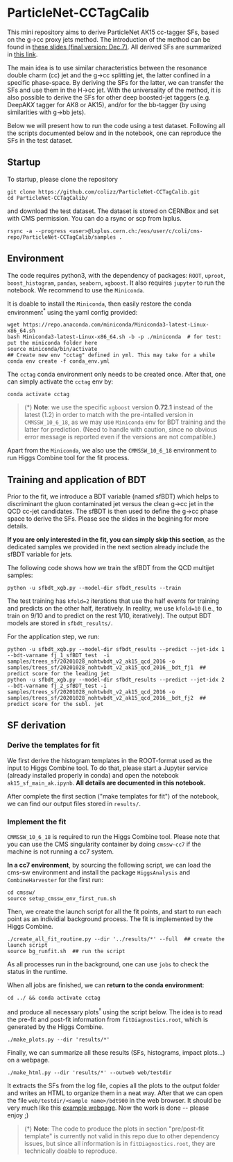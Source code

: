 # ParticleNet-CCTagCalib

This mini repository aims to derive ParticleNet AK15 cc-tagger SFs, based on the g->cc proxy jets method. 
The introduction of the method can be found in [these slides (final version: Dec.7)](https://indico.cern.ch/event/980437/contributions/4134498/attachments/2158018/3640299/20.12.07_BTV_ParticleNet%20cc-tagger%20calibration%20for%20AK15%20jets%20using%20the%20g-_cc%20method.pdf). All derived SFs are summarized in [this link](https://coli.web.cern.ch/coli/repo/ParticleNet-CCTagCalib/sf_summary).

The main idea is to use similar characteristics between the resonance double charm (cc) jet and the g->cc splitting jet, the latter confined in a specific phase-space. 
By deriving the SFs for the latter, we can transfer the SFs and use them in the H->cc jet. 
With the universality of the method, it is also possible to derive the SFs for other deep boosted-jet taggers (e.g. DeepAK*X* tagger for AK8 or AK15), and/or for the bb-tagger (by using similarities with g->bb jets).

Below we will present how to run the code using a test dataset. 
Following all the scripts documented below and in the notebook, one can reproduce the SFs in the test dataset.

## Startup

To startup, please clone the repository

```shell
git clone https://github.com/colizz/ParticleNet-CCTagCalib.git
cd ParticleNet-CCTagCalib/
```

and download the test dataset. The dataset is stored on CERNBox and set with CMS permission. You can do a rsync or scp from lxplus.

```shell
rsync -a --progress <user>@lxplus.cern.ch:/eos/user/c/coli/cms-repo/ParticleNet-CCTagCalib/samples .
```

## Environment

The code requires python3, with the dependency of packages: `ROOT`, `uproot`, `boost_histogram`, `pandas`, `seaborn`, `xgboost`. 
It also requires `jupyter` to run the notebook. We recommend to use the `Miniconda`.

 It is doable to install the `Miniconda`, then easily restore the conda environment<sup>*</sup> using the yaml config provided:

```shell
wget https://repo.anaconda.com/miniconda/Miniconda3-latest-Linux-x86_64.sh
bash Miniconda3-latest-Linux-x86_64.sh -b -p ./miniconda  # for test: put the miniconda folder here
source miniconda/bin/activate
## Create new env "cctag" defined in yml. This may take for a while
conda env create -f conda_env.yml
```

The `cctag` conda environment only needs to be created once. After that, one can simply activate the `cctag` env by:

```shell
conda activate cctag
```

> (*) **Note**: we use the specific `xgboost` version **0.72.1** instead of the latest (1.2) in order to match with the pre-intalled version in `CMMSSW_10_6_18`, as we may use `Miniconda` env for BDT training and the latter for prediction. 
> (Need to handle with caution, since no obvious error message is reported even if the versions are not compatible.)

Apart from the `Miniconda`, we also use the `CMMSSW_10_6_18` environment to run Higgs Combine tool for the fit process.

## Training and application of BDT

Prior to the fit, we introduce a BDT variable (named sfBDT) which helps to discriminant the gluon contaminated jet versus the clean g->cc jet in the QCD cc-jet candidates. 
The sfBDT is then used to define the g->cc phase space to derive the SFs. Please see the slides in the begining for more details.

**If you are only interested in the fit, you can simply skip this section**, as the dedicated samples we provided in the next section already include the sfBDT variable for jets.

The following code shows how we train the sfBDT from the QCD multijet samples:

```shell
python -u sfbdt_xgb.py --model-dir sfbdt_results --train
```

The test training has `kfold=2` iterations that use the half events for training and predicts on the other half, iteratively. 
In reality, we use `kfold=10` (i.e., to train on 9/10 and to predict on the rest 1/10, iteratively). 
The output BDT models are stored in `sfbdt_results/`.

For the application step, we run:

```shell
python -u sfbdt_xgb.py --model-dir sfbdt_results --predict --jet-idx 1 --bdt-varname fj_1_sfBDT_test  -i samples/trees_sf/20201028_nohtwbdt_v2_ak15_qcd_2016 -o samples/trees_sf/20201028_nohtwbdt_v2_ak15_qcd_2016__bdt_fj1  ## predict score for the leading jet
python -u sfbdt_xgb.py --model-dir sfbdt_results --predict --jet-idx 2 --bdt-varname fj_2_sfBDT_test -i samples/trees_sf/20201028_nohtwbdt_v2_ak15_qcd_2016 -o samples/trees_sf/20201028_nohtwbdt_v2_ak15_qcd_2016__bdt_fj2  ## predict score for the subl. jet
```

## SF derivation

### Derive the templates for fit

We first derive the histogram templates in the ROOT-format used as the input to Higgs Combine tool. To do that, please start a Jupyter service (already installed properly in conda) and open the notebook `ak15_sf_main_ak.ipynb`. **All details are documented in this notebook.**

After complete the first section ("make templates for fit") of the notebook, we can find our output files stored in `results/`.

### Implement the fit

 `CMMSSW_10_6_18` is required to run the Higgs Combine tool. Please note that you can use the CMS singularity container by doing `cmssw-cc7` if the machine is not running a cc7 system.

**In a cc7 environment**, by sourcing the following script, we can load the cms-sw environment and install the package `HiggsAnalysis` and `CombineHarvester` for the first run:

```shell
cd cmssw/
source setup_cmssw_env_first_run.sh
```

Then, we create the launch script for all the fit points, and start to run each point as an individial background process.
The fit is implemented by the Higgs Combine.

```shell
./create_all_fit_routine.py --dir '../results/*' --full  ## create the launch script
source bg_runfit.sh  ## run the script
```

As all processes run in the background, one can use `jobs` to check the status in the runtime.

When all jobs are finished, we can **return to the conda environment**:

````shell
cd ../ && conda activate cctag
````

and produce all necessary plots<sup>†</sup> using the script below. The idea is to read the pre-fit and post-fit information from `fitDiagnostics.root`, which is generated by the Higgs Combine.

```shell
./make_plots.py --dir 'results/*'
```

Finally, we can summarize all these results (SFs, histograms, impact plots...) on a webpage.

```shell
./make_html.py --dir 'results/*' --outweb web/testdir
```

It extracts the SFs from the log file, copies all the plots to the output folder and writes an HTML to organize them in a neat way. 
After that we can open the file `web/testdir/<sample name>/bdt900` in the web browser. 
It should be very much like this [example webpage](https://coli.web.cern.ch/coli/repo/ParticleNet-CCTagCalib/exampleweb/bdt900). Now the work is done -- please enjoy ;)

> (†) **Note**: The code to produce the plots in section "pre/post-fit template" is currently not valid in this repo due to other dependency issues, but since all information is in `fitDiagnostics.root`, they are technically doable to reproduce.